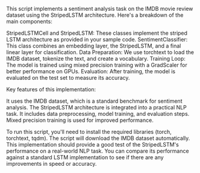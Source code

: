 This script implements a sentiment analysis task on the IMDB movie review dataset using the StripedLSTM architecture. Here's a breakdown of the main components:

StripedLSTMCell and StripedLSTM: These classes implement the striped LSTM architecture as provided in your sample code.
SentimentClassifier: This class combines an embedding layer, the StripedLSTM, and a final linear layer for classification.
Data Preparation: We use torchtext to load the IMDB dataset, tokenize the text, and create a vocabulary.
Training Loop: The model is trained using mixed precision training with a GradScaler for better performance on GPUs.
Evaluation: After training, the model is evaluated on the test set to measure its accuracy.

Key features of this implementation:

It uses the IMDB dataset, which is a standard benchmark for sentiment analysis.
The StripedLSTM architecture is integrated into a practical NLP task.
It includes data preprocessing, model training, and evaluation steps.
Mixed precision training is used for improved performance.

To run this script, you'll need to install the required libraries (torch, torchtext, tqdm). The script will download the IMDB dataset automatically.
This implementation should provide a good test of the StripedLSTM's performance on a real-world NLP task. You can compare its performance against a standard LSTM implementation to see if there are any improvements in speed or accuracy.